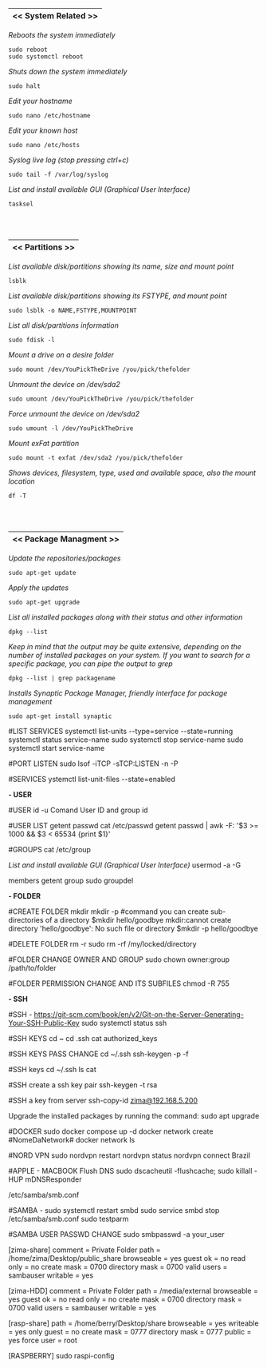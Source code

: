 |<< System Related >>|
|-------------|

*Reboots the system immediately*
```
sudo reboot
sudo systemctl reboot
```

*Shuts down the system immediately*
```
sudo halt
```

*Edit your hostname*
```
sudo nano /etc/hostname
```

*Edit your known host*
```
sudo nano /etc/hosts
```

*Syslog live log (stop pressing ctrl+c)* 
```
sudo tail -f /var/log/syslog
```

*List and install available GUI (Graphical User Interface)*
```
tasksel
```

<br>
<br>

|<< Partitions >>|
|-------------|

*List available disk/partitions showing its name, size and mount point*
```
lsblk
```

*List available disk/partitions showing its FSTYPE, and mount point*
```
sudo lsblk -o NAME,FSTYPE,MOUNTPOINT
```

*List all disk/partitions information*
```
sudo fdisk -l
```

*Mount a drive on a desire folder*
```
sudo mount /dev/YouPickTheDrive /you/pick/thefolder
```

*Unmount the device on /dev/sda2*
```
sudo umount /dev/YouPickTheDrive /you/pick/thefolder
```

*Force unmount the device on /dev/sda2*
```
sudo umount -l /dev/YouPickTheDrive
```

*Mount exFat partition*
```
sudo mount -t exfat /dev/sda2 /you/pick/thefolder
```

*Shows devices, filesystem, type, used and available space, also the mount location*
```
df -T
```

<br>
<br>

|<< Package Managment >>|
|-------------|

*Update the repositories/packages*
```
sudo apt-get update
```

*Apply the updates*
```
sudo apt-get upgrade
```

*List all installed packages along with their status and other information*
```
dpkg --list
```

*Keep in mind that the output may be quite extensive, depending on the number of installed packages on your system.* 
*If you want to search for a specific package, you can pipe the output to grep*
```
dpkg --list | grep packagename
```



*Installs Synaptic Package Manager, friendly interface for package management*
```
sudo apt-get install synaptic 
```

#LIST SERVICES
systemctl list-units --type=service --state=running
systemctl status service-name
sudo systemctl stop service-name
sudo systemctl start service-name

#PORT LISTEN
sudo lsof -iTCP -sTCP:LISTEN -n -P

#SERVICES
ystemctl list-unit-files --state=enabled


**- USER**

#USER
id -u
Comand User ID and group id

#USER LIST
getent passwd
cat /etc/passwd
getent passwd | awk -F: '$3 >= 1000 && $3 < 65534 {print $1}'

#GROUPS
cat /etc/group

*List and install available GUI (Graphical User Interface)*
usermod -a -G <groupaname> <user>

members <groupname>
getent group <groupname>
sudo groupdel <groupname>


**- FOLDER**

#CREATE FOLDER
mkdir
mkdir -p #command you can create sub-directories of a directory
$mkdir hello/goodbye
mkdir:cannot create directory 'hello/goodbye': No such file or directory
$mkdir -p hello/goodbye

#DELETE FOLDER
rm -r
sudo rm -rf /my/locked/directory

#FOLDER CHANGE OWNER AND GROUP
sudo chown owner:group /path/to/folder

#FOLDER PERMISSION CHANGE AND ITS SUBFILES
chmod -R 755








**- SSH**

#SSH - https://git-scm.com/book/en/v2/Git-on-the-Server-Generating-Your-SSH-Public-Key
sudo systemctl status ssh

#SSH KEYS
cd ~
cd .ssh
cat authorized_keys

#SSH KEYS PASS CHANGE
cd ~/.ssh
ssh-keygen -p -f <keyfile>

#SSH keys
cd ~/.ssh
ls
cat <file name>

#SSH create a ssh key pair
ssh-keygen -t rsa

#SSH a key from server
ssh-copy-id zima@192.168.5.200





Upgrade the installed packages by running the command:
sudo apt upgrade

#DOCKER
sudo docker compose up -d
docker network create #NomeDaNetwork#
docker network ls

#NORD VPN
sudo nordvpn restart
nordvpn status
nordvpn connect Brazil









#APPLE - MACBOOK
Flush DNS
sudo dscacheutil -flushcache; sudo killall -HUP mDNSResponder

/etc/samba/smb.conf

#SAMBA - 
sudo systemctl restart smbd
sudo service smbd stop
/etc/samba/smb.conf
sudo testparm

#SAMBA USER PASSWD CHANGE
sudo smbpasswd -a your_user

[zima-share]
comment = Private Folder
path = /home/zima/Desktop/public_share
browseable = yes
guest ok = no
read only = no
create mask = 0700
directory mask = 0700
valid users = sambauser
writable = yes   

[zima-HDD]
comment = Private Folder
path = /media/external
browseable = yes
guest ok = no
read only = no
create mask = 0700
directory mask = 0700
valid users = sambauser
writable = yes

[rasp-share]
path = /home/berry/Desktop/share
browseable = yes
writeable = yes
only guest = no
create mask = 0777
directory mask = 0777
public = yes
force user = root

[RASPBERRY]
sudo raspi-config
